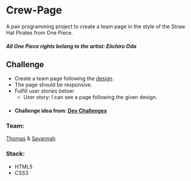 # Crew-Page
A pair programming project to create a team page in the style of the Straw Hat Pirates from One Piece. 
##### *All One Piece rights belong to the artist: Eiichiro Oda*

## Challenge
- Create a team page following the [design](https://www.figma.com/file/F8d1qJsorEdY47N74HLxQ4/team-page-challenge?type=design&node-id=0-1&mode=design).
- The page should be responsive.
- Fulfill user stories below:
  - User story: I can see a page following the given design.
- #### Challenge idea from: [Dev Challenges](https://legacy.devchallenges.io/challenges/hhmesazsqgKXrTkYkt0U)


### Team: 
[Thomas](https://github.com/snovacain) & [Savannah](https://github.com/SavannahNDavis)
### Stack:
- HTML5 
- CSS3
